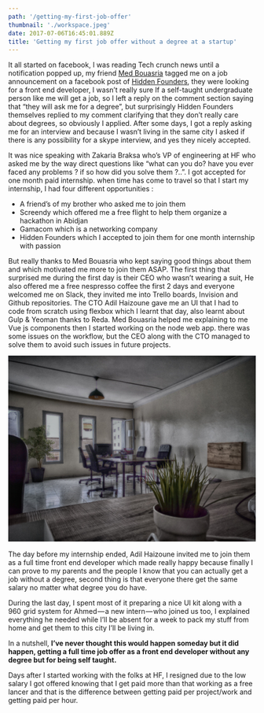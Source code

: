 ```yaml
---
path: '/getting-my-first-job-offer'
thumbnail: './workspace.jpeg'
date: 2017-07-06T16:45:01.889Z
title: 'Getting my first job offer without a degree at a startup'
---
```


It all started on facebook, I was reading Tech crunch news until a notification popped up, my friend [Med Bouasria](https://medium.com/@medbouasria) tagged me on a job announcement on a facebook post of [Hidden Founders](http://hiddenfounders.com/), they were looking for a front end developer, I wasn’t really sure If a self-taught undergraduate person like me will get a job, so I left a reply on the comment section saying that “they will ask me for a degree”, but surprisingly Hidden Founders themselves replied to my comment clarifying that they don’t really care about degrees, so obviously I applied. After some days, I got a reply asking me for an interview and because I wasn’t living in the same city I asked if there is any possibility for a skype interview, and yes they nicely accepted.

It was nice speaking with Zakaria Braksa who’s VP of engineering at HF who asked me by the way direct questions like “what can you do? have you ever faced any problems ? if so how did you solve them ?..”. I got accepted for one month paid internship. when time has come to travel so that I start my internship, I had four different opportunities :

- A friend’s of my brother who asked me to join them
- Screendy which offered me a free flight to help them organize a hackathon in Abidjan
- Gamacom which is a networking company
- Hidden Founders which I accepted to join them for one month internship with passion

But really thanks to Med Bouasria who kept saying good things about them and which motivated me more to join them ASAP. The first thing that surprised me during the first day is their CEO who wasn’t wearing a suit, He also offered me a free nespresso coffee the first 2 days and everyone welcomed me on Slack, they invited me into Trello boards, Invision and Github repositories. The CTO Adil Haizoune gave me an UI that I had to code from scratch using flexbox which I learnt that day, also learnt about Gulp & Yeoman thanks to Reda. Med Bouasria helped me explaining to me Vue js components then I started working on the node web app. there was some issues on the workflow, but the CEO along with the CTO managed to solve them to avoid such issues in future projects.

![Old HF offices](workspace.jpeg)

The day before my internship ended, Adil Haizoune invited me to join them as a full time front end developer which made really happy because finally I can prove to my parents and the people I know that you can actually get a job without a degree, second thing is that everyone there get the same salary no matter what degree you do have.

During the last day, I spent most of it preparing a nice UI kit along with a 960 grid system for Ahmed — a new intern — who joined us too, I explained everything he needed while I’ll be absent for a week to pack my stuff from home and get them to this city I’ll be living in.

In a nutshell, **I’ve never thought this would happen someday but it did happen, getting a full time job offer as a front end developer without any degree but for being self taught.**

Days after I started working with the folks at HF, I resigned due to the low salary I got offered knowing that I get paid more than that working as a free lancer and that is the difference between getting paid per project/work and getting paid per hour.